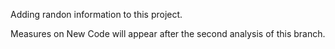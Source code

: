 Adding randon information to this project.

Measures on New Code will appear after the second analysis of this branch.